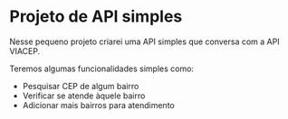 # Projeto de API simples

Nesse pequeno projeto criarei uma API simples que conversa com a API VIACEP.

Teremos algumas funcionalidades simples como:

- Pesquisar CEP de algum bairro
- Verificar se atende àquele bairro
- Adicionar mais bairros para atendimento